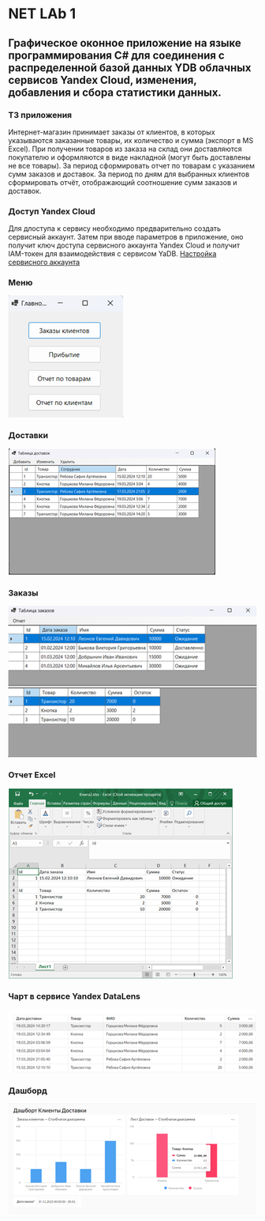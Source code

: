# NET LAb 1
## Графическое оконное приложение на языке программирования C# для соединения с распределенной базой данных YDB облачных сервисов Yandex Cloud, изменения, добавления и сбора статистики данных.
### ТЗ приложения
Интернет-магазин принимает заказы от клиентов, в которых указываются заказанные товары, их количество и сумма (экспорт в MS Excel). При получении товаров из заказа на склад они доставляются покупателю и оформляются в виде накладной (могут быть доставлены не все товары). За период сформировать отчет по товарам с указанием сумм заказов и доставок. За период по дням для выбранных клиентов сформировать отчёт, отображающий соотношение сумм заказов и доставок.
### Доступ Yandex Cloud
Для длоступа к сервису необходимо предварительно создать сервисный аккаунт. Затем при вводе параметров в приложение, оно получит ключ доступа сервисного аккаунта Yandex Cloud и получит IAM-токен для взаимодействия с сервисом YaDB. [Настройка сервисного аккаунта](https://github.com/forggod/DB-Service-Yandex-Cloud)
### Меню
![assets/MainMenu.png](https://github.com/forggod/YDB-Form-CSh/blob/master/assets/MainMenu.png)
### Доставки
![assets/Delivery.png](https://github.com/forggod/YDB-Form-CSh/blob/master/assets/Delivery.png)
### Заказы
![assets/Orders.png](https://github.com/forggod/YDB-Form-CSh/blob/master/assets/Orders.png)
### Отчет Excel
![assets/Excel 1.png](https://github.com/forggod/YDB-Form-CSh/blob/master/assets/Excel%201.png)
### Чарт в сервисе Yandex DataLens
![assets/Chart_delivery.png](https://github.com/forggod/YDB-Form-CSh/blob/master/assets/Chart_delivery.png)
### Дашборд
![assets/Dashboard.png](https://github.com/forggod/YDB-Form-CSh/blob/master/assets/Dashboard.png)
